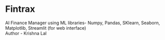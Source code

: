 # Fintrax
AI Finance Manager using ML libraries- Numpy, Pandas, SKlearn, Seaborn, Matplotlib, Streamlit (for web interface)
<br>
Author - Krishna Lal
